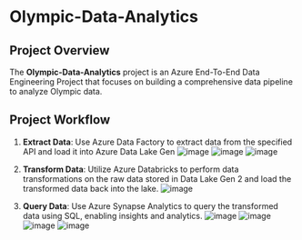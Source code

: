 # Olympic-Data-Analytics

## Project Overview
The **Olympic-Data-Analytics** project is an Azure End-To-End Data Engineering Project that focuses on building a comprehensive data pipeline to analyze Olympic data.

## Project Workflow
1. **Extract Data**: Use Azure Data Factory to extract data from the specified API and load it into Azure Data Lake Gen 
   ![image](https://github.com/user-attachments/assets/7633d0bb-c7de-4045-96d3-6754b7477278)
   ![image](https://github.com/user-attachments/assets/19f17ce4-e3cb-4b41-b03a-b05787d9172a)
   ![image](https://github.com/user-attachments/assets/54d94519-f8a0-42cd-bc32-4d3106b9d79e)

2. **Transform Data**: Utilize Azure Databricks to perform data transformations on the raw data stored in Data Lake Gen 2 and load the transformed data back into the lake.
   ![image](https://github.com/user-attachments/assets/dde3be66-d262-494b-b985-afbcbabbde19)

3. **Query Data**: Use Azure Synapse Analytics to query the transformed data using SQL, enabling insights and analytics.
   ![image](https://github.com/user-attachments/assets/66a0887a-cebc-4b80-9334-17536f8af40c)
   ![image](https://github.com/user-attachments/assets/85a6d239-a136-4975-8dc3-040897ff1495)
   ![image](https://github.com/user-attachments/assets/e82e9cd7-69dc-4406-8993-391f238c954a)
   ![image](https://github.com/user-attachments/assets/069c63b6-4faa-486e-a7b3-b02f0c36443f)



